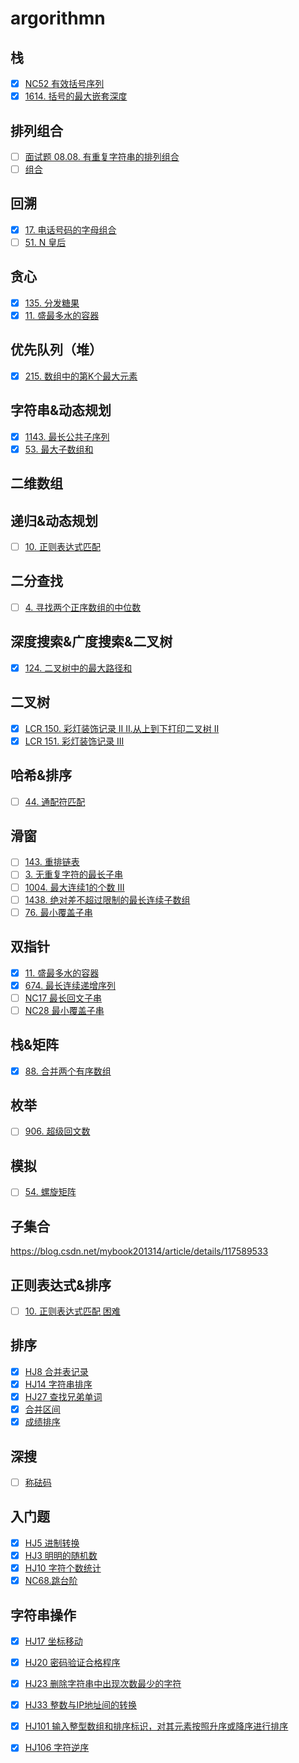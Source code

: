 # argorithmn

## 栈
- [x] [NC52 有效括号序列](https://www.nowcoder.com/practice/37548e94a270412c8b9fb85643c8ccc2?tpId=194&&tqId=35784&rp=1&ru=/ta/job-code-high-client&qru=/ta/job-code-high-client/question-ranking)
- [x] [1614. 括号的最大嵌套深度
](https://leetcode.cn/problems/maximum-nesting-depth-of-the-parentheses/submissions/)

## 排列组合
- [ ] [面试题 08.08. 有重复字符串的排列组合](https://leetcode.cn/problems/permutation-ii-lcci/)
- [ ] [组合](https://leetcode.cn/problems/combinations/)

## 回溯
- [x] [17. 电话号码的字母组合](https://leetcode.cn/problems/letter-combinations-of-a-phone-number/)
- [ ] [51. N 皇后](https://leetcode.cn/problems/n-queens/)

## 贪心
- [x] [135. 分发糖果](https://leetcode.cn/problems/candy/)
- [x] [11. 盛最多水的容器](https://leetcode.cn/problems/container-with-most-water/)

## 优先队列（堆）

- [x] [215. 数组中的第K个最大元素](https://leetcode.cn/problems/kth-largest-element-in-an-array/)

## 字符串&动态规划

- [x] [1143. 最长公共子序列](https://leetcode.cn/problems/longest-common-subsequence)
- [x] [53. 最大子数组和](https://leetcode.cn/problems/maximum-subarray/)

## 二维数组

## 递归&动态规划
- [ ] [10. 正则表达式匹配](https://leetcode.cn/problems/regular-expression-matching/)

## 二分查找
- [ ] [4. 寻找两个正序数组的中位数](https://leetcode.cn/problems/median-of-two-sorted-arrays/)

## 深度搜索&广度搜索&二叉树
- [x] [124. 二叉树中的最大路径和](https://leetcode.cn/problems/binary-tree-maximum-path-sum/)

## 二叉树

- [x] [LCR 150. 彩灯装饰记录 II II.从上到下打印二叉树 II](https://leetcode.cn/problems/cong-shang-dao-xia-da-yin-er-cha-shu-ii-lcof/submissions/)
- [x] [LCR 151. 彩灯装饰记录 III
](https://leetcode.cn/problems/cong-shang-dao-xia-da-yin-er-cha-shu-iii-lcof/submissions/)

## 哈希&排序
- [ ] [44. 通配符匹配](https://leetcode.cn/problems/wildcard-matching/)

## 滑窗
- [ ] [143. 重排链表](https://leetcode.cn/problems/reorder-list/)
- [ ] [3. 无重复字符的最长子串](https://leetcode.cn/problems/longest-substring-without-repeating-characters/)
- [ ] [1004. 最大连续1的个数 III](https://leetcode.cn/problems/max-consecutive-ones-iii/)
- [ ] [1438. 绝对差不超过限制的最长连续子数组](https://leetcode.cn/problems/longest-continuous-subarray-with-absolute-diff-less-than-or-equal-to-limit/)
- [ ] [76. 最小覆盖子串](https://leetcode.cn/problems/minimum-window-substring/)

## 双指针
- [x] [11. 盛最多水的容器](https://leetcode.cn/problems/container-with-most-water/)
- [x] [674. 最长连续递增序列](https://leetcode.cn/problems/longest-continuous-increasing-subsequence/submissions/) 
- [ ] [NC17 最长回文子串](https://www.nowcoder.com/practice/b4525d1d84934cf280439aeecc36f4af?tpId=194&rp=1&ru=%2Fta%2Fjob-code-high-client&qru=%2Fta%2Fjob-code-high-client%2Fquestion-ranking&difficulty=&judgeStatus=&tags=&title=&sourceUrl=&gioEnter=menu)
- [ ] [NC28 最小覆盖子串](https://www.nowcoder.com/practice/c466d480d20c4c7c9d322d12ca7955ac?tpId=194&rp=1&ru=%2Fta%2Fjob-code-high-client&qru=%2Fta%2Fjob-code-high-client%2Fquestion-ranking&difficulty=&judgeStatus=&tags=&title=&sourceUrl=&gioEnter=menu)

## 栈&矩阵
- [x] [88. 合并两个有序数组](https://leetcode.cn/problems/merge-sorted-array/)

## 枚举
- [ ] [906. 超级回文数](https://leetcode.cn/problems/super-palindromes/)

## 模拟
- [ ] [54. 螺旋矩阵](https://leetcode.cn/problems/spiral-matrix/)

## 子集合
https://blog.csdn.net/mybook201314/article/details/117589533

## 正则表达式&排序
- [ ] [10. 正则表达式匹配 困难](https://leetcode.cn/problems/regular-expression-matching/)

## 排序
- [x] [HJ8 合并表记录](https://www.nowcoder.com/practice/de044e89123f4a7482bd2b214a685201?tpId=37&tqId=21231&rp=1&ru=/exam/oj/ta&qru=/exam/oj/ta&sourceUrl=%2Fexam%2Foj%2Fta%3FtpId%3D37&difficulty=undefined&judgeStatus=undefined&tags=&title=)
- [x] [HJ14 字符串排序](https://www.nowcoder.com/practice/5af18ba2eb45443aa91a11e848aa6723?tpId=37&tqId=21237&rp=1&ru=/exam/oj/ta&qru=/exam/oj/ta&sourceUrl=%2Fexam%2Foj%2Fta%3FtpId%3D37&difficulty=undefined&judgeStatus=undefined&tags=&title=)
- [x] [HJ27 查找兄弟单词](https://www.nowcoder.com/practice/03ba8aeeef73400ca7a37a5f3370fe68?tpId=37&tqId=21250&rp=1&ru=/exam/oj/ta&qru=/exam/oj/ta&sourceUrl=%2Fexam%2Foj%2Fta%3FtpId%3D37&difficulty=undefined&judgeStatus=undefined&tags=&title=)
- [x] [合并区间](https://www.nowcoder.com/practice/69f4e5b7ad284a478777cb2a17fb5e6a)
- [x] [成绩排序](https://www.nowcoder.com/practice/8e400fd9905747e4acc2aeed7240978b)

## 深搜
- [ ] [称砝码](https://www.nowcoder.com/practice/f9a4c19050fc477e9e27eb75f3bfd49c)

## 入门题

- [x] [HJ5 进制转换](https://www.nowcoder.com/practice/8f3df50d2b9043208c5eed283d1d4da6?tpId=37&tqId=21228&rp=1&ru=/exam/oj/ta&qru=/exam/oj/ta&sourceUrl=%2Fexam%2Foj%2Fta%3FtpId%3D37&difficulty=undefined&judgeStatus=undefined&tags=&title=)
- [x] [HJ3 明明的随机数](https://www.nowcoder.com/practice/3245215fffb84b7b81285493eae92ff0?tpId=37&tqId=21226&rp=1&ru=/exam/oj/ta&qru=/exam/oj/ta&sourceUrl=%2Fexam%2Foj%2Fta%3FtpId%3D37&difficulty=undefined&judgeStatus=undefined&tags=&title=)
- [x] [HJ10 字符个数统计](https://www.nowcoder.com/practice/eb94f6a5b2ba49c6ac72d40b5ce95f50?tpId=37&tqId=21233&rp=1&ru=/exam/oj/ta&qru=/exam/oj/ta&sourceUrl=%2Fexam%2Foj%2Fta%3FtpId%3D37&difficulty=undefined&judgeStatus=undefined&tags=&title=)
- [x] [NC68.跳台阶](https://www.nowcoder.com/practice/8c82a5b80378478f9484d87d1c5f12a4)

## 字符串操作

- [x] [HJ17 坐标移动](https://www.nowcoder.com/practice/119bcca3befb405fbe58abe9c532eb29?tpId=37&tqId=21240&rp=1&ru=/exam/oj/ta&qru=/exam/oj/ta&sourceUrl=%2Fexam%2Foj%2Fta%3FtpId%3D37&difficulty=undefined&judgeStatus=undefined&tags=&title=)
- [x] [HJ20 密码验证合格程序](https://www.nowcoder.com/practice/184edec193864f0985ad2684fbc86841?tpId=37&tqId=21243&rp=1&ru=/exam/oj/ta&qru=/exam/oj/ta&sourceUrl=%2Fexam%2Foj%2Fta%3FtpId%3D37&difficulty=undefined&judgeStatus=undefined&tags=&title=)
- [x] [HJ23 删除字符串中出现次数最少的字符](https://www.nowcoder.com/practice/05182d328eb848dda7fdd5e029a56da9?tpId=37&tqId=21246&rp=1&ru=/exam/oj/ta&qru=/exam/oj/ta&sourceUrl=%2Fexam%2Foj%2Fta%3FtpId%3D37&difficulty=undefined&judgeStatus=undefined&tags=&title=)
- [x] [HJ33 整数与IP地址间的转换](https://www.nowcoder.com/practice/66ca0e28f90c42a196afd78cc9c496ea?tpId=37&tqId=21256&rp=1&ru=/exam/oj/ta&qru=/exam/oj/ta&sourceUrl=%2Fexam%2Foj%2Fta%3FtpId%3D37&difficulty=undefined&judgeStatus=undefined&tags=&title=)
- [x] [HJ101 输入整型数组和排序标识，对其元素按照升序或降序进行排序](https://www.nowcoder.com/practice/dd0c6b26c9e541f5b935047ff4156309?tpId=37&tqId=21324&rp=1&ru=/exam/oj/ta&qru=/exam/oj/ta&sourceUrl=%2Fexam%2Foj%2Fta%3FtpId%3D37&difficulty=undefined&judgeStatus=undefined&tags=&title=)
- [x] [HJ106 字符逆序](https://www.nowcoder.com/practice/cc57022cb4194697ac30bcb566aeb47b?tpId=37&tqId=21329&rp=1&ru=/exam/oj/ta&qru=/exam/oj/ta&sourceUrl=%2Fexam%2Foj%2Fta%3FtpId%3D37&difficulty=undefined&judgeStatus=undefined&tags=&title=)



